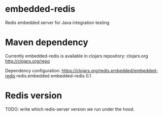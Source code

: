 embedded-redis
==============

Redis embedded server for Java integration testing


Maven dependency
==============

Currently embedded-redis is available in clojars repository:
<repository>
  <id>clojars.org</id>
  <url>http://clojars.org/repo</url>
</repository>

Dependency configuration: https://clojars.org/redis.embedded/embedded-redis
<dependency>
  <groupId>redis.embedded</groupId>
  <artifactId>embedded-redis</artifactId>
  <version>0.1</version>
</dependency>

Redis version
==============

TODO: write which redis-server version we run under the hood.
